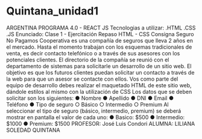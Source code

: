 # Quintana_unidad1
ARGENTINA PROGRAMA 4.0 - REACT JS
Tecnologias a utilizar:
.HTML
.CSS
.JS
Enunciado:
Clase 1 - Ejercitación
Repaso HTML - CSS
Consigna
Seguro No Pagamos Cooperativa es una compañía de seguros que lleva 2 años en el mercado.
Hasta el momento trabajan con los esquemas tradicionales de venta, es decir contacto
telefónico o a través de sus asesores con los potenciales clientes.
El directorio de la compañía se reunió con el departamento de sistemas para solicitarle un
desarrollo de un sitio web. El objetivo es que los futuros clientes puedan solicitar un contacto
a través de la web para que un asesor se contacte con ellos.
Vos como parte del equipo de desarrollo debes realizar el maquetado HTML de este sitio web,
dándole estilos al mismo con la utilización de CSS
Los datos que se deben solicitar son los siguientes:
● Nombre
● Apellido
● DNI
● Email
● Teléfono
● Tipo de seguro
○ Básico
○ Intermedio
○ Premium
Al seleccionar el tipo de seguro (básico, intermedio, premium) se deberá mostrar en pantalla el
valor de cada uno:
● Basico: $500
● Intermedio: $1000
● Premium: $1500
PROFESOR:
José Luis Condori
ALUMNA:
LILIANA SOLEDAD QUINTANA
